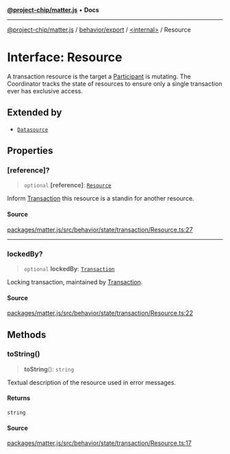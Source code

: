 [**@project-chip/matter.js**](../../../../README.md) • **Docs**

***

[@project-chip/matter.js](../../../../modules.md) / [behavior/export](../../README.md) / [\<internal\>](../README.md) / Resource

# Interface: Resource

A transaction resource is the target a [Participant](Participant.md) is mutating. The Coordinator tracks the state of
resources to ensure only a single transaction ever has exclusive access.

## Extended by

- [`Datasource`](../../../cluster/export/-internal-/interfaces/Datasource.md)

## Properties

### \[reference\]?

> `optional` **\[reference\]**: [`Resource`](Resource.md)

Inform [Transaction](../README.md#transaction) this resource is a standin for another resource.

#### Source

[packages/matter.js/src/behavior/state/transaction/Resource.ts:27](https://github.com/project-chip/matter.js/blob/7a8cbb56b87d4ccf34bec5a9a95ab40a1711324f/packages/matter.js/src/behavior/state/transaction/Resource.ts#L27)

***

### lockedBy?

> `optional` **lockedBy**: [`Transaction`](Transaction.md)

Locking transaction, maintained by [Transaction](../README.md#transaction).

#### Source

[packages/matter.js/src/behavior/state/transaction/Resource.ts:22](https://github.com/project-chip/matter.js/blob/7a8cbb56b87d4ccf34bec5a9a95ab40a1711324f/packages/matter.js/src/behavior/state/transaction/Resource.ts#L22)

## Methods

### toString()

> **toString**(): `string`

Textual description of the resource used in error messages.

#### Returns

`string`

#### Source

[packages/matter.js/src/behavior/state/transaction/Resource.ts:17](https://github.com/project-chip/matter.js/blob/7a8cbb56b87d4ccf34bec5a9a95ab40a1711324f/packages/matter.js/src/behavior/state/transaction/Resource.ts#L17)
